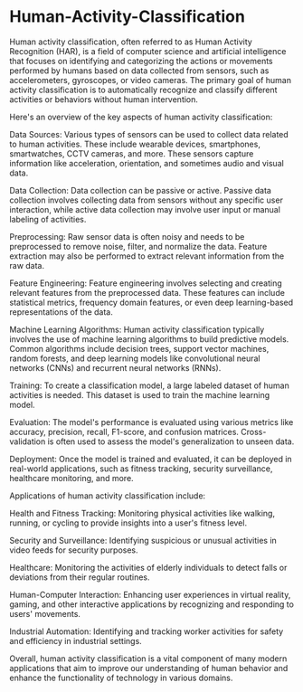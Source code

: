 # Human-Activity-Classification

Human activity classification, often referred to as Human Activity Recognition (HAR), is a field of computer science and artificial intelligence that focuses on identifying and categorizing the actions or movements performed by humans based on data collected from sensors, such as accelerometers, gyroscopes, or video cameras. The primary goal of human activity classification is to automatically recognize and classify different activities or behaviors without human intervention.

Here's an overview of the key aspects of human activity classification:

Data Sources: Various types of sensors can be used to collect data related to human activities. These include wearable devices, smartphones, smartwatches, CCTV cameras, and more. These sensors capture information like acceleration, orientation, and sometimes audio and visual data.

Data Collection: Data collection can be passive or active. Passive data collection involves collecting data from sensors without any specific user interaction, while active data collection may involve user input or manual labeling of activities.

Preprocessing: Raw sensor data is often noisy and needs to be preprocessed to remove noise, filter, and normalize the data. Feature extraction may also be performed to extract relevant information from the raw data.

Feature Engineering: Feature engineering involves selecting and creating relevant features from the preprocessed data. These features can include statistical metrics, frequency domain features, or even deep learning-based representations of the data.

Machine Learning Algorithms: Human activity classification typically involves the use of machine learning algorithms to build predictive models. Common algorithms include decision trees, support vector machines, random forests, and deep learning models like convolutional neural networks (CNNs) and recurrent neural networks (RNNs).

Training: To create a classification model, a large labeled dataset of human activities is needed. This dataset is used to train the machine learning model.

Evaluation: The model's performance is evaluated using various metrics like accuracy, precision, recall, F1-score, and confusion matrices. Cross-validation is often used to assess the model's generalization to unseen data.

Deployment: Once the model is trained and evaluated, it can be deployed in real-world applications, such as fitness tracking, security surveillance, healthcare monitoring, and more.

Applications of human activity classification include:

Health and Fitness Tracking: Monitoring physical activities like walking, running, or cycling to provide insights into a user's fitness level.

Security and Surveillance: Identifying suspicious or unusual activities in video feeds for security purposes.

Healthcare: Monitoring the activities of elderly individuals to detect falls or deviations from their regular routines.

Human-Computer Interaction: Enhancing user experiences in virtual reality, gaming, and other interactive applications by recognizing and responding to users' movements.

Industrial Automation: Identifying and tracking worker activities for safety and efficiency in industrial settings.

Overall, human activity classification is a vital component of many modern applications that aim to improve our understanding of human behavior and enhance the functionality of technology in various domains.
